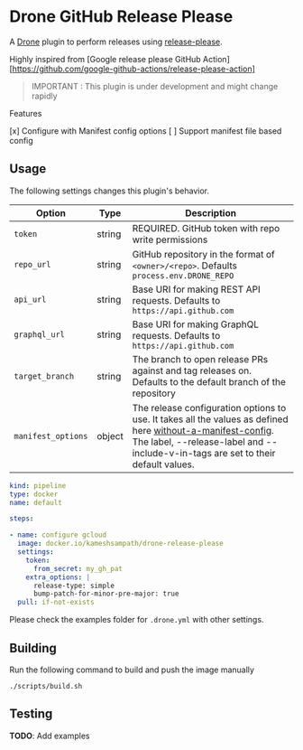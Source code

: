# Drone GitHub Release Please

A [Drone](https://drone.io) plugin to perform releases using [release-please](https://github.com/googleapis/release-please).

Highly inspired from [Google release please GitHub Action][https://github.com/google-github-actions/release-please-action]

> IMPORTANT : This plugin is under development and might change rapidly

Features

[x] Configure with Manifest config options
[ ] Support manifest file based config

## Usage

The following settings changes this plugin's behavior.

| Option | Type | Description |
| ------ | ---- | ----------- |
| `token` | string |REQUIRED. GitHub token with repo write permissions |
| `repo_url` | string | GitHub repository in the format of `<owner>/<repo>`. Defaults `process.env.DRONE_REPO` |
| `api_url` | string | Base URI for making REST API requests. Defaults to `https://api.github.com` |
| `graphql_url` | string | Base URI for making GraphQL requests. Defaults to `https://api.github.com` |
| `target_branch` | string |The branch to open release PRs against and tag releases on. Defaults to the default branch of the repository |
| `manifest_options` | object | The release configuration options to use. It takes all the values as defined here [without-a-manifest-config](https://github.com/googleapis/release-please/blob/main/docs/cli.md#without-a-manifest-config). The label, --release-label and --include-v-in-tags are set to their default values.

```yaml
kind: pipeline
type: docker
name: default

steps:

- name: configure gcloud
  image: docker.io/kameshsampath/drone-release-please
  settings:
    token:
      from_secret: my_gh_pat
    extra_options: |
      release-type: simple
      bump-patch-for-minor-pre-major: true
  pull: if-not-exists
```

Please check the examples folder for `.drone.yml` with other settings.

## Building

Run the following command to build and push the image manually

```text
./scripts/build.sh
```

## Testing

__TODO__: Add examples
